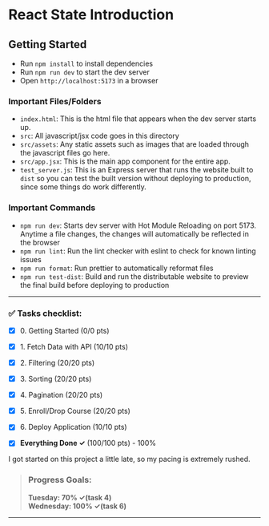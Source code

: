 # React State Introduction

## Getting Started

- Run `npm install` to install dependencies
- Run `npm run dev` to start the dev server
- Open `http://localhost:5173` in a browser

### Important Files/Folders

- `index.html`: This is the html file that appears when the dev server starts up.
- `src`: All javascript/jsx code goes in this directory
- `src/assets`: Any static assets such as images that are loaded through the javascript files go here.
- `src/app.jsx`: This is the main app component for the entire app.
- `test_server.js`: This is an Express server that runs the website built to `dist` so you can test the built version without deploying to production, since some things do work differently. 

### Important Commands

- `npm run dev`: Starts dev server with Hot Module Reloading on port 5173. Anytime a file changes, the changes will automatically be reflected in the browser
- `npm run lint`: Run the lint checker with eslint to check for known linting issues
- `npm run format`: Run prettier to automatically reformat files
- `npm run test-dist`: Build and run the distributable website to preview the final build before deploying to production

---

### ✅ Tasks checklist:
- [X] ​0. Getting Started (0/0 pts)
- [X] ​1. Fetch Data with API (10/10 pts)
- [X] ​2. Filtering (20/20 pts)
- [X] ​3. Sorting (20/20 pts)
- [X] ​4. Pagination (20/20 pts)
- [X] ​5. Enroll/Drop Course (20/20 pts)
- [X] ​6. Deploy Application (10/10 pts)


- [X] **Everything Done ✓** (100/100 pts) - 100%

I got started on this project a little late, so my pacing is extremely rushed.

>### Progress Goals:
><strong>Tuesday: 70% ✓(task 4)</strong>  
<strong>Wednesday: 100% ✓(task 6)</strong>

---
